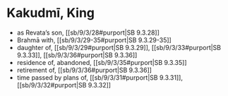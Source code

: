 # Kakudmī, King

* as Revata’s son, [[sb/9/3/28#purport|SB 9.3.28]]
* Brahmā with, [[sb/9/3/29-35#purport|SB 9.3.29-35]]
* daughter of, [[sb/9/3/29#purport|SB 9.3.29]], [[sb/9/3/33#purport|SB 9.3.33]], [[sb/9/3/36#purport|SB 9.3.36]]
* residence of, abandoned, [[sb/9/3/35#purport|SB 9.3.35]]
* retirement of, [[sb/9/3/36#purport|SB 9.3.36]]
* time passed by plans of, [[sb/9/3/31#purport|SB 9.3.31]], [[sb/9/3/32#purport|SB 9.3.32]]
